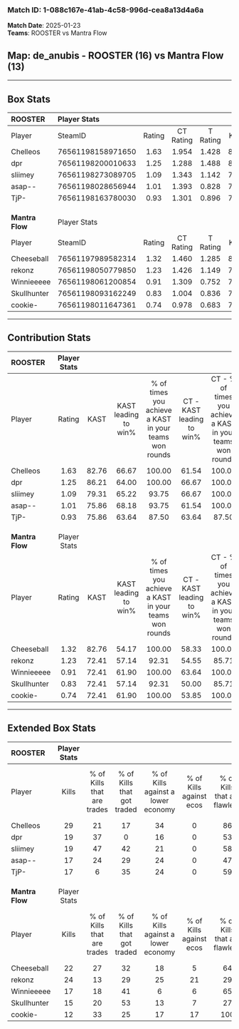 ### Match ID: 1-088c167e-41ab-4c58-996d-cea8a13d4a6a  
**Match Date**: 2025-01-23  
**Teams**: ROOSTER vs Mantra Flow  

## **Map**: de_anubis - ROOSTER (16) vs Mantra Flow (13)  
---  

## Box Stats  

| **ROOSTER**     | Player Stats      |        |           |          |       |      |       |         |        |      |     |
| :- | :- | :-: | :-: | :-: | :-: | :-: | :-: | :-: | :-: | :-: | :-: |
| Player          | SteamID           | Rating | CT Rating | T Rating | KAST  | ADR  | Kills | Assists | Deaths | K/D  | HS% |
| Chelleos        | 76561198158971650 |  1.63  |   1.954   |  1.428   | 82.76 | 97.4 |  29   |    7    |   13   | 2.23 | 24  |
| dpr             | 76561198200010633 |  1.25  |   1.288   |  1.488   | 86.21 | 84.0 |  19   |   12    |   17   | 1.12 | 57  |
| sliimey         | 76561198273089705 |  1.09  |   1.343   |  1.142   | 79.31 | 61.2 |  19   |    6    |   18   | 1.06 | 26  |
| asap--          | 76561198028656944 |  1.01  |   1.393   |  0.828   | 75.86 | 66.0 |  17   |    7    |   19   | 0.89 | 23  |
| TjP-            | 76561198163780030 |  0.93  |   1.301   |  0.896   | 75.86 | 66.1 |  17   |    7    |   23   | 0.74 | 64  |
|                 |                   |        |           |          |       |      |       |         |        |      |     |
|                 |                   |        |           |          |       |      |       |         |        |      |     |
|                 |                   |        |           |          |       |      |       |         |        |      |     |
| **Mantra Flow** | Player Stats      |        |           |          |       |      |       |         |        |      |     |
| Player          | SteamID           | Rating | CT Rating | T Rating | KAST  | ADR  | Kills | Assists | Deaths | K/D  | HS% |
| Cheeseball      | 76561197989582314 |  1.32  |   1.460   |  1.285   | 82.76 | 93.0 |  22   |    9    |   18   | 1.22 | 40  |
| rekonz          | 76561198050779850 |  1.23  |   1.426   |  1.149   | 72.41 | 83.1 |  24   |    3    |   19   | 1.26 | 62  |
| Winnieeeee      | 76561198061200854 |  0.91  |   1.309   |  0.752   | 72.41 | 64.3 |  17   |    4    |   22   | 0.77 | 47  |
| Skullhunter     | 76561198093162249 |  0.83  |   1.004   |  0.836   | 72.41 | 61.2 |  15   |    6    |   23   | 0.65 | 60  |
| cookie-         | 76561198011647361 |  0.74  |   0.978   |  0.683   | 72.41 | 42.0 |  12   |    3    |   19   | 0.63 | 33  |
---  

## Contribution Stats  

| **ROOSTER**     | Player Stats |       |                      |                                                        |                           |                                                             |                          |                                                            |
| :- | :-: | :-: | :-: | :-: | :-: | :-: | :-: | :-: |
| Player          |    Rating    | KAST  | KAST leading to win% | % of times you achieve a KAST in your teams won rounds | CT - KAST leading to win% | CT - % of times you achieve a KAST in your teams won rounds | T - KAST leading to win% | T - % of times you achieve a KAST in your teams won rounds |
| Chelleos        |     1.63     | 82.76 |        66.67         |                         100.00                         |           61.54           |                           100.00                            |          72.73           |                           100.00                           |
| dpr             |     1.25     | 86.21 |        64.00         |                         100.00                         |           66.67           |                           100.00                            |          61.54           |                           100.00                           |
| sliimey         |     1.09     | 79.31 |        65.22         |                         93.75                          |           66.67           |                           100.00                            |          63.64           |                           87.50                            |
| asap--          |     1.01     | 75.86 |        68.18         |                         93.75                          |           61.54           |                           100.00                            |          77.78           |                           87.50                            |
| TjP-            |     0.93     | 75.86 |        63.64         |                         87.50                          |           63.64           |                            87.50                            |          63.64           |                           87.50                            |
|                 |              |       |                      |                                                        |                           |                                                             |                          |                                                            |
|                 |              |       |                      |                                                        |                           |                                                             |                          |                                                            |
|                 |              |       |                      |                                                        |                           |                                                             |                          |                                                            |
| **Mantra Flow** | Player Stats |       |                      |                                                        |                           |                                                             |                          |                                                            |
| Player          |    Rating    | KAST  | KAST leading to win% | % of times you achieve a KAST in your teams won rounds | CT - KAST leading to win% | CT - % of times you achieve a KAST in your teams won rounds | T - KAST leading to win% | T - % of times you achieve a KAST in your teams won rounds |
| Cheeseball      |     1.32     | 82.76 |        54.17         |                         100.00                         |           58.33           |                           100.00                            |          50.00           |                           100.00                           |
| rekonz          |     1.23     | 72.41 |        57.14         |                         92.31                          |           54.55           |                            85.71                            |          60.00           |                           100.00                           |
| Winnieeeee      |     0.91     | 72.41 |        61.90         |                         100.00                         |           63.64           |                           100.00                            |          60.00           |                           100.00                           |
| Skullhunter     |     0.83     | 72.41 |        57.14         |                         92.31                          |           50.00           |                            85.71                            |          66.67           |                           100.00                           |
| cookie-         |     0.74     | 72.41 |        61.90         |                         100.00                         |           53.85           |                           100.00                            |          75.00           |                           100.00                           |
---  

## Extended Box Stats  

| **ROOSTER**     | Player Stats |                            |                            |                                    |                         |                              |                                 |        |                             |                                     |                          |                               |                            |
| :- | :-: | :-: | :-: | :-: | :-: | :-: | :-: | :-: | :-: | :-: | :-: | :-: | :-: |
| Player          |    Kills     | % of Kills that are trades | % of Kills that got traded | % of Kills against a lower economy | % of Kills against ecos | % of Kills that are flawless | % of Kills that are close duels | Deaths | % of Deaths that get traded | % of Deaths against a lower economy | % of Deaths against ecos | % of Deaths that are flawless | % of Deaths that are close |
| Chelleos        |      29      |             21             |             17             |                 34                 |            0            |              86              |                3                |   13   |             23              |                  8                  |            0             |              54               |             8              |
| dpr             |      19      |             37             |             0              |                 16                 |            0            |              53              |               16                |   17   |             47              |                  0                  |            0             |              47               |             18             |
| sliimey         |      19      |             47             |             42             |                 21                 |            0            |              58              |                0                |   18   |             44              |                 11                  |            0             |              56               |             17             |
| asap--          |      17      |             24             |             29             |                 24                 |            0            |              47              |                0                |   19   |             26              |                 11                  |            0             |              68               |             5              |
| TjP-            |      17      |             6              |             35             |                 24                 |            0            |              59              |                6                |   23   |             35              |                  9                  |            0             |              48               |             4              |
|                 |              |                            |                            |                                    |                         |                              |                                 |        |                             |                                     |                          |                               |                            |
|                 |              |                            |                            |                                    |                         |                              |                                 |        |                             |                                     |                          |                               |                            |
|                 |              |                            |                            |                                    |                         |                              |                                 |        |                             |                                     |                          |                               |                            |
| **Mantra Flow** | Player Stats |                            |                            |                                    |                         |                              |                                 |        |                             |                                     |                          |                               |                            |
| Player          |    Kills     | % of Kills that are trades | % of Kills that got traded | % of Kills against a lower economy | % of Kills against ecos | % of Kills that are flawless | % of Kills that are close duels | Deaths | % of Deaths that get traded | % of Deaths against a lower economy | % of Deaths against ecos | % of Deaths that are flawless | % of Deaths that are close |
| Cheeseball      |      22      |             27             |             32             |                 18                 |            5            |              64              |               14                |   18   |             22              |                  0                  |            0             |              33               |             11             |
| rekonz          |      24      |             13             |             29             |                 25                 |           21            |              29              |               13                |   19   |             16              |                  0                  |            0             |              63               |             0              |
| Winnieeeee      |      17      |             18             |             41             |                 6                  |            6            |              65              |                6                |   22   |             32              |                  0                  |            0             |              59               |             9              |
| Skullhunter     |      15      |             20             |             53             |                 13                 |            7            |              27              |               13                |   23   |             22              |                  4                  |            4             |              78               |             4              |
| cookie-         |      12      |             33             |             25             |                 17                 |           17            |             100              |                0                |   19   |             26              |                  0                  |            0             |              84               |             0              |
